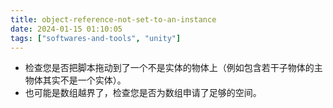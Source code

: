 ```yaml
---
title: object-reference-not-set-to-an-instance
date: 2024-01-15 01:10:05
tags: ["softwares-and-tools", "unity"]
---
```

- 检查您是否把脚本拖动到了一个不是实体的物体上（例如包含若干子物体的主物体其实不是一个实体）。
- 也可能是数组越界了，检查您是否为数组申请了足够的空间。

